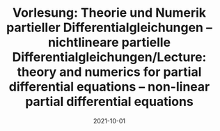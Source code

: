 ---
title: "Vorlesung: Theorie und Numerik partieller Differentialgleichungen – nichtlineare partielle Differentialgleichungen/Lecture: theory and numerics for partial differential equations – non-linear partial differential equations"
collection: teaching
type: "Undergraduate course"
permalink: /teaching/2021-winter-teaching
venue: "University of Freiburg, Department of Applied Mathematics"
date: 2021-10-01
location: "Freiburg, Germany"
role: "assistance"
---